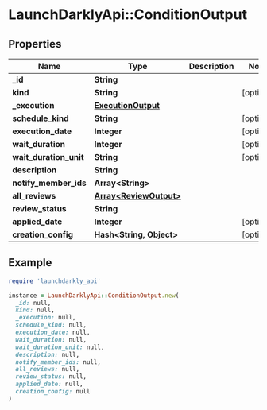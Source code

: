 # LaunchDarklyApi::ConditionOutput

## Properties

| Name | Type | Description | Notes |
| ---- | ---- | ----------- | ----- |
| **_id** | **String** |  |  |
| **kind** | **String** |  | [optional] |
| **_execution** | [**ExecutionOutput**](ExecutionOutput.md) |  |  |
| **schedule_kind** | **String** |  | [optional] |
| **execution_date** | **Integer** |  | [optional] |
| **wait_duration** | **Integer** |  | [optional] |
| **wait_duration_unit** | **String** |  | [optional] |
| **description** | **String** |  |  |
| **notify_member_ids** | **Array&lt;String&gt;** |  |  |
| **all_reviews** | [**Array&lt;ReviewOutput&gt;**](ReviewOutput.md) |  |  |
| **review_status** | **String** |  |  |
| **applied_date** | **Integer** |  | [optional] |
| **creation_config** | **Hash&lt;String, Object&gt;** |  | [optional] |

## Example

```ruby
require 'launchdarkly_api'

instance = LaunchDarklyApi::ConditionOutput.new(
  _id: null,
  kind: null,
  _execution: null,
  schedule_kind: null,
  execution_date: null,
  wait_duration: null,
  wait_duration_unit: null,
  description: null,
  notify_member_ids: null,
  all_reviews: null,
  review_status: null,
  applied_date: null,
  creation_config: null
)
```

